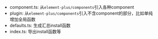 
- component.ts: 从`element-plus/components`引入各种component
- plugin: 从`element-plus/components`引入不含component的部分，比如单纯增加全局函数
- defaults.ts: 生成汇总install函数
- index.ts: 导出install函数等

